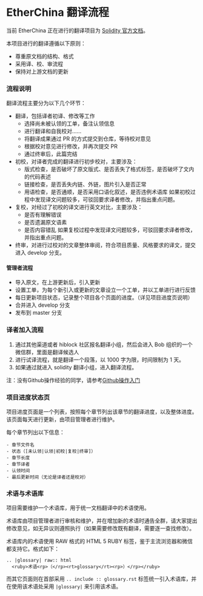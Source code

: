 EtherChina 翻译流程
==================

当前 EtherChina 正在进行的翻译项目为 [Solidity 官方文档](https://github.com/ethereum/solidity/blob/develop/docs/index.rst)。

本项目进行的翻译遵循以下原则：

- 尊重原文档的结构、格式
- 采用译、校、审流程
- 保持对上游文档的更新

### 流程说明

翻译流程主要分为以下几个环节：

- 翻译，包括译者初译、修改等工作
	- 选择尚未被认领的工单，备注认领信息
	- 进行翻译和自我校对……
	- 将翻译成果通过 PR 的方式提交到仓库，等待校对意见
	- 根据校对意见进行修改，并再次提交 PR
	- 通过终审后，此篇完结
- 初校，对译者完成的翻译进行初步校对，主要涉及：
	- 版式检查，是否破坏了原文版式、是否丢失了格式标签，是否破坏了文内的代码表述
	- 链接检查，是否丢失内链、外链，图片引入是否正常
	- 用语检查，是否通顺，是否采用口语化叙述，是否违例术语库
  如果初校过程中发现译文问题较多，可驳回要求译者修改，并指出重点问题。
- 复校，对经过了初校的译文进行英文对比，主要涉及：
	- 是否有理解错误
	- 是否遗漏原文语素
	- 是否内容错乱
  如果复校过程中发现译文问题较多，可驳回要求译者修改，并指出重点问题。
- 终审，对进行过校对的文章整体审阅，符合项目质量、风格要求的译文，提交进入 develop 分支。

#### 管理者流程

- 导入原文，在上游更新后，引入更新
- 设置工单，为每个新引入或更新的文章设立一个工单，并以工单进行进行反馈
- 每日更新项目状态，记录整个项目各个页面的进度。（详见项目进度页说明）
- 合并进入 develop 分支
- 发布到 master 分支

### 译者加入流程

1. 通过其他渠道或者 hiblock 社区报名翻译小组，然后会进入 Bob 组织的一个微信群，里面是翻译候选人
2. 进行试译流程，就是翻译一个段落，以 1000 字为限，时间限制为 1 天。
3. 如果通过就进入 solidity 翻译小组，进入翻译流程。

注：没有Github操作经验的同学，请参考[Github操作入门](https://github.com/etherchina/solidity-doc-cn/wiki)

### 项目进度状态页

项目进度页面是一个列表，按照每个章节列出该章节的翻译进度，以及整体进度。该页面每天进行更新，由项目管理者进行维护。

每个章节列出以下信息：

	- 章节文件名
	- 状态（[未认领|认领|初校|复校|终审]）
	- 章节长度
	- 章节译者
	- 认领时间
	- 最后更新时间（无论是译者还是校对）

### 术语与术语库

项目需要维护一个术语库，用于统一文档翻译中的术语使用。

术语库由项目管理者进行审核和维护，并在增加新的术语时通告全群，请大家提出修改意见，如无异议则遵照执行（如果需要修改既有翻译，需要逐一查找修改）。

术语库内的术语使用 RAW 格式的 HTML 5 RUBY 标签，鉴于主流浏览器和微信都支持它。格式如下：

```
.. |glossary| raw:: html
  <ruby>术语<rp>（</rp><rt>glossary</rt><rp>）</rp></ruby>
```

而其它页面则在首部采用 `.. include :: glossary.rst` 标签统一引入术语库，并在使用该术语处采用 `|glossary|` 来引用该术语。

